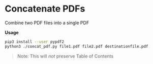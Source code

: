 # Concatenate PDFs
Combine two PDF files into a single PDF

**Usage**
```bash
pip3 install --user pypdf2
python3 ./concat_pdf.py file1.pdf file2.pdf destinationfile.pdf
```

> Note: This will *not* preserve Table of Contents
